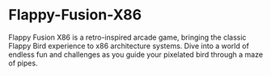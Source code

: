 # Flappy-Fusion-X86
Flappy Fusion X86 is a retro-inspired arcade game, bringing the classic Flappy Bird experience to x86 architecture systems. Dive into a world of endless fun and challenges as you guide your pixelated bird through a maze of pipes. 
